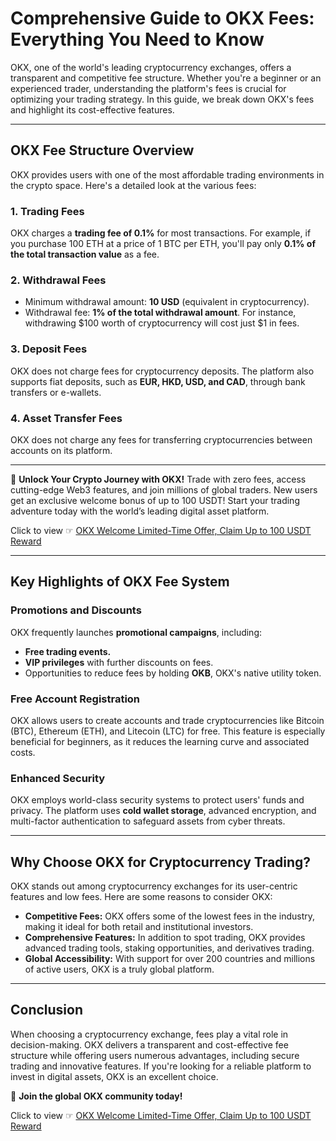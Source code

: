 # Comprehensive Guide to OKX Fees: Everything You Need to Know

OKX, one of the world's leading cryptocurrency exchanges, offers a transparent and competitive fee structure. Whether you're a beginner or an experienced trader, understanding the platform's fees is crucial for optimizing your trading strategy. In this guide, we break down OKX's fees and highlight its cost-effective features.

---

## **OKX Fee Structure Overview**

OKX provides users with one of the most affordable trading environments in the crypto space. Here's a detailed look at the various fees:

### **1. Trading Fees**
OKX charges a **trading fee of 0.1%** for most transactions. For example, if you purchase 100 ETH at a price of 1 BTC per ETH, you'll pay only **0.1% of the total transaction value** as a fee.

### **2. Withdrawal Fees**
- Minimum withdrawal amount: **10 USD** (equivalent in cryptocurrency).
- Withdrawal fee: **1% of the total withdrawal amount**. For instance, withdrawing $100 worth of cryptocurrency will cost just $1 in fees.

### **3. Deposit Fees**
OKX does not charge fees for cryptocurrency deposits. The platform also supports fiat deposits, such as **EUR, HKD, USD, and CAD**, through bank transfers or e-wallets.

### **4. Asset Transfer Fees**
OKX does not charge any fees for transferring cryptocurrencies between accounts on its platform.

---

🚀 **Unlock Your Crypto Journey with OKX!** Trade with zero fees, access cutting-edge Web3 features, and join millions of global traders. New users get an exclusive welcome bonus of up to 100 USDT! Start your trading adventure today with the world’s leading digital asset platform.

Click to view ☞ [OKX Welcome Limited-Time Offer, Claim Up to 100 USDT Reward](https://bit.ly/OKXe)

---

## **Key Highlights of OKX Fee System**

### **Promotions and Discounts**
OKX frequently launches **promotional campaigns**, including:
- **Free trading events.**
- **VIP privileges** with further discounts on fees.
- Opportunities to reduce fees by holding **OKB**, OKX's native utility token.

### **Free Account Registration**
OKX allows users to create accounts and trade cryptocurrencies like Bitcoin (BTC), Ethereum (ETH), and Litecoin (LTC) for free. This feature is especially beneficial for beginners, as it reduces the learning curve and associated costs.

### **Enhanced Security**
OKX employs world-class security systems to protect users' funds and privacy. The platform uses **cold wallet storage**, advanced encryption, and multi-factor authentication to safeguard assets from cyber threats.

---

## **Why Choose OKX for Cryptocurrency Trading?**

OKX stands out among cryptocurrency exchanges for its user-centric features and low fees. Here are some reasons to consider OKX:

- **Competitive Fees:** OKX offers some of the lowest fees in the industry, making it ideal for both retail and institutional investors.
- **Comprehensive Features:** In addition to spot trading, OKX provides advanced trading tools, staking opportunities, and derivatives trading.
- **Global Accessibility:** With support for over 200 countries and millions of active users, OKX is a truly global platform.

---

## **Conclusion**

When choosing a cryptocurrency exchange, fees play a vital role in decision-making. OKX delivers a transparent and cost-effective fee structure while offering users numerous advantages, including secure trading and innovative features. If you're looking for a reliable platform to invest in digital assets, OKX is an excellent choice.

🚀 **Join the global OKX community today!** 

Click to view ☞ [OKX Welcome Limited-Time Offer, Claim Up to 100 USDT Reward](https://bit.ly/OKXe)
